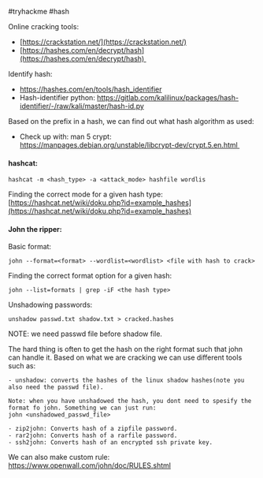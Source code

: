 #tryhackme #hash

Online cracking tools:
- [https://crackstation.net/](https://crackstation.net/)
- [https://hashes.com/en/decrypt/hash](https://hashes.com/en/decrypt/hash) 

Identify hash:
- https://hashes.com/en/tools/hash_identifier
- Hash-identifier python: https://gitlab.com/kalilinux/packages/hash-identifier/-/raw/kali/master/hash-id.py 
  

Based on the prefix in a hash, we can find out what hash algorithm as used: 
- Check up with: man 5 crypt: https://manpages.debian.org/unstable/libcrypt-dev/crypt.5.en.html 

#### hashcat:

```
hashcat -m <hash_type> -a <attack_mode> hashfile wordlis
```
  
Finding the correct mode for a given hash type:
[https://hashcat.net/wiki/doku.php?id=example_hashes](https://hashcat.net/wiki/doku.php?id=example_hashes)


#### John the ripper:

Basic format: 
```
john --format=<format> --wordlist=<wordlist> <file with hash to crack>
```

Finding the correct format option for a given hash:
```
john --list=formats | grep -iF <the hash type>
```

Unshadowing passwords:
```
unshadow passwd.txt shadow.txt > cracked.hashes
```

NOTE: we need passwd file before shadow file. 

The hard thing is often to get the hash on the right format such that john can handle it. Based on what we are cracking we can use different tools such as:

```
- unshadow: converts the hashes of the linux shadow hashes(note you also need the passwd file). 

Note: when you have unshadowed the hash, you dont need to spesify the format fo john. Something we can just run: 
john <unshadowed_passwd_file>

- zip2john: Converts hash of a zipfile password.
- rar2john: Converts hash of a rarfile password.
- ssh2john: Converts hash of an encrypted ssh private key. 
```


We can also make custom rule: https://www.openwall.com/john/doc/RULES.shtml






